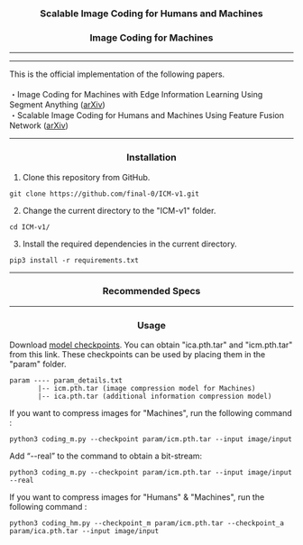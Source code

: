 <div align="center">

### Scalable Image Coding for Humans and Machines
### Image Coding for Machines
</div>

---
---

This is the official implementation of the following papers.<br>
<br>
・Image Coding for Machines with Edge Information Learning Using Segment Anything
([arXiv](https://arxiv.org/abs/2403.04173))<br>
・Scalable Image Coding for Humans and Machines Using Feature Fusion Network
([arXiv](https://arxiv.org/abs/2405.09152))<br>

---

<div align="center">
  
### Installation
</div>

1. Clone this repository from GitHub.
```
git clone https://github.com/final-0/ICM-v1.git
```
2. Change the current directory to the "ICM-v1" folder.
```
cd ICM-v1/
```
3. Install the required dependencies in the current directory.

```
pip3 install -r requirements.txt 
```

---


<div align="center">

### Recommended Specs
</div>


---

<div align="center">
  
### Usage
</div>

Download [model checkpoints](https://drive.google.com/drive/folders/1wqK1HXZ4Ua3jqo2GHkxHJzIojsueI3xx?usp=drive_link). You can obtain "ica.pth.tar" and "icm.pth.tar" from this link. These checkpoints can be used by placing them in the "param" folder.<br>
``` 
param ---- param_details.txt
       |-- icm.pth.tar (image compression model for Machines)
       |-- ica.pth.tar (additional information compression model)
```
If you want to compress images for "Machines", run the following command :
``` 
python3 coding_m.py --checkpoint param/icm.pth.tar --input image/input
```
Add “--real” to the command to obtain a bit-stream:
``` 
python3 coding_m.py --checkpoint param/icm.pth.tar --input image/input --real
```
If you want to compress images for "Humans" & "Machines", run the following command :
``` 
python3 coding_hm.py --checkpoint_m param/icm.pth.tar --checkpoint_a param/ica.pth.tar --input image/input
```

